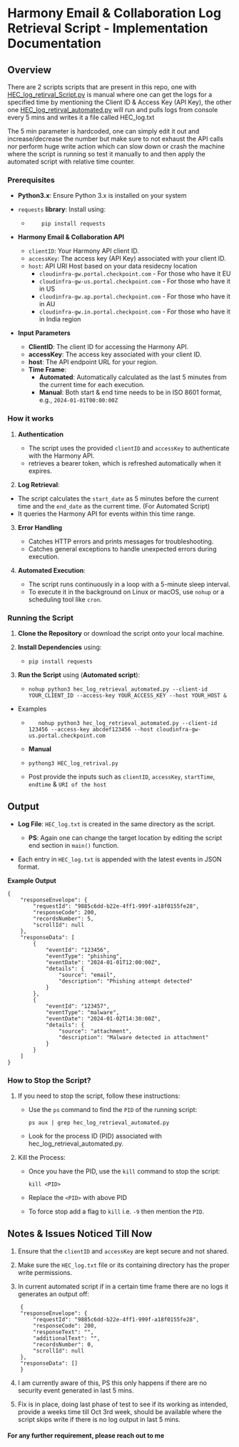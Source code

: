 # Harmony Email & Collaboration Log Retrieval Script - Implementation Documentation

## Overview

There are 2 scripts scripts that are present in this repo, one with [HEC_log_retirval_Script.py](HEC_log_retirval_Script.py) is manual where one can get the logs for a specified time by mentioning the Client ID & Access Key (API Key), the other one [HEC_log_retirval_automated.py](HEC_log_retirval_automated.py) will run and pulls logs from console every 5 mins and writes it a file called HEC_log.txt

The 5 min parameter is hardcoded, one can simply edit it out and increase/decrease the number but make sure to not exhaust the API calls nor perform huge write action which can slow down or crash the machine where the script is running so test it manually to and then apply the automated script with relative time counter.

### Prerequisites

- **Python3.x**: Ensure Python 3.x is installed on your system

- `requests` **library**: Install using:

  - ```
        pip install requests
    ```
- **Harmony Email & Collaboration API**
  - `clientID`: Your Harmony API client ID.
  - `accessKey`: The access key (API Key) associated with your client ID.
  - `host`: API URI Host based on your data residecny location
    - `cloudinfra-gw.portal.checkpoint.com` - For those who have it EU
    - `cloudinfra-gw-us.portal.checkpoint.com` - For those who have it in US
    - `cloudinfra-gw.ap.portal.checkpoint.com` - For those who have it in AU
    - `cloudinfra-gw.in.portal.checkpoint.com` - For those who have it in India region

- **Input Parameters**
  - **ClientID**: The client ID for accessing the Harmony API.
  - **accessKey**: The access key associated with your client ID.
  - **host**: The API endpoint URL for your region.
  - **Time Frame**:
    - **Automated**: Automatically calculated as the last 5 minutes from the current time for each execution.
    - **Manual**: Both start & end time needs to be in ISO 8601 format, e.g., `2024-01-01T00:00:00Z` 

### How it works

1. **Authentication**
   - The script uses the provided `clientID` and `accessKey` to authenticate with the Harmony API.
   - retrieves a bearer token, which is refreshed automatically when it expires.

2. **Log Retrieval**:
  - The script calculates the `start_date` as 5 minutes before the current time and the `end_date` as the current time. (For Automated Script)
  - It queries the Harmony API for events within this time range.

3. **Error Handling**
    - Catches HTTP errors and prints messages for troubleshooting.
    - Catches general exceptions to handle unexpected errors during execution.

4. **Automated Execution**:
    - The script runs continuously in a loop with a 5-minute sleep interval.
    - To execute it in the background on Linux or macOS, use `nohup` or a scheduling tool like `cron`.
  
### Running the Script

1. **Clone the Repository** or download the script onto your local machine.

2. **Install Dependencies** using:
   - ```
     pip install requests
     ```
3. **Run the Script** using (**Automated script**):
   - ```
     nohup python3 hec_log_retrieval_automated.py --client-id YOUR_CLIENT_ID --access-key YOUR_ACCESS_KEY --host YOUR_HOST &
     ```
  - Examples
    -  ```
          nohup python3 hec_log_retrieval_automated.py --client-id 123456 --access-key abcdef123456 --host cloudinfra-gw-us.portal.checkpoint.com

       ```
    - **Manual**
    - ```
      pythong3 HEC_log_retrival.py
      ```
    - Post provide the inputs such as `clientID`, `accessKey`, `startTime`, `endtime` & `URI of the host`

## Output

- **Log File**: `HEC_log.txt` is created in the same directory as the script.
  - **PS**: Again one can change the target location by editing the script end section in `main()` function.
 
- Each entry in `HEC_log.txt` is appended with the latest events in JSON format.

**Example Output**

```
{
    "responseEnvelope": {
        "requestId": "9885c6dd-b22e-4ff1-999f-a18f0155fe28",
        "responseCode": 200,
        "recordsNumber": 5,
        "scrollId": null
    },
    "responseData": [
        {
            "eventId": "123456",
            "eventType": "phishing",
            "eventDate": "2024-01-01T12:00:00Z",
            "details": {
                "source": "email",
                "description": "Phishing attempt detected"
            }
        },
        {
            "eventId": "123457",
            "eventType": "malware",
            "eventDate": "2024-01-02T14:30:00Z",
            "details": {
                "source": "attachment",
                "description": "Malware detected in attachment"
            }
        }
    ]
}
```
### How to Stop the Script?

1. If you need to stop the script, follow these instructions:
   - Use the `ps` command to find the `PID` of the running script:
      ```
      ps aux | grep hec_log_retrieval_automated.py
      ```
   - Look for the process ID (PID) associated with hec_log_retrieval_automated.py.
    
2. Kill the Process:
   - Once you have the PID, use the `kill` command to stop the script:
     ```
     kill <PID>
     ```
   - Replace the `<PID>` with above PID
  
   - To force stop add a flag to `kill` i.e. `-9` then mention the `PID`.


## Notes & Issues Noticed Till Now

1. Ensure that the `clientID` and `accessKey` are kept secure and not shared.

2. Make sure the `HEC_log.txt` file or its containing directory has the proper write permissions.

3. In current automated script if in a certain time frame there are no logs it generates an output off:
```
    {
    "responseEnvelope": {
        "requestId": "9885c6dd-b22e-4ff1-999f-a18f0155fe28",
        "responseCode": 200,
        "responseText": "",
        "additionalText": "",
        "recordsNumber": 0,
        "scrollId": null
    },
    "responseData": []
    }
```

4. I am currently aware of this, PS this only happens if there are no security event generated in last 5 mins.

5. Fix is in place, doing last phase of test to see if its working as intended, provide a weeks time till Oct 3rd week, should be available where the script skips write if there is no log output in last 5 mins.


#### For any further requirement, please reach out to me 


    



  
